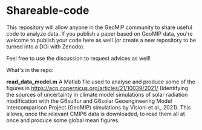 # Shareable-code

This repository will allow anyone in the GeoMIP community to share useful code to analyze data.
If you publish a paper based on GeoMIP data, you're welcome to publish your code here as well (or create a new repository to be turned into a DOI with Zenodo).

Feel free to use the discussion to request advices as well!

What's in the repo:

**read_data_model.m** A Matlab file used to analyse and produce some of the figures in https://acp.copernicus.org/articles/21/10039/2021/ (Identifying the sources of uncertainty in climate model simulations of solar radiation modification with the G6sulfur and G6solar Geoengineering Model Intercomparison Project (GeoMIP) simulations by Visioni et al., 2021). This allows, once the relevant CMIP6 data is downloaded, to read them all at once and produce some global mean figures.
